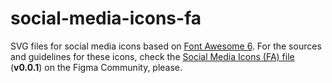 # social-media-icons-fa

SVG files for social media icons based on [Font Awesome 6](https://fontawesome.com/). For the sources and guidelines for these icons, check the [Social Media Icons (FA) file](https://www.figma.com/community/file/1300004559237526647/social-media-icons-fa) (**v0.0.1**) on the Figma Community, please.
